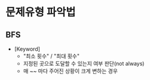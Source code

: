 # 문제유형 파악법

## BFS
* [Keyword]
    * "최소 횟수" / "최대 횟수"
    * 지정된 곳으로 도달할 수 있는지 여부 판단(not always)
    * 매 ~~ 마다 주어진 상황이 크게 변하는 경우
  

